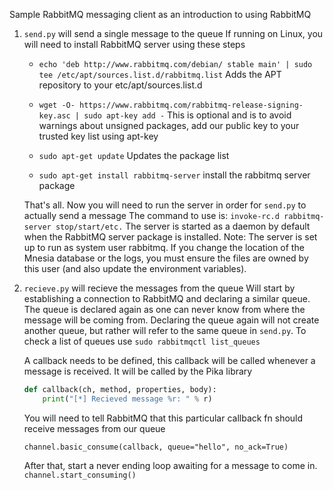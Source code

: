 Sample RabbitMQ messaging client as an introduction to using RabbitMQ

1. `send.py` will send a single message to the queue
    If running on Linux, you will need to install RabbitMQ server using these steps
    + `echo 'deb http://www.rabbitmq.com/debian/ stable main' | sudo tee /etc/apt/sources.list.d/rabbitmq.list`
        Adds the APT repository to your etc/apt/sources.list.d
    + `wget -O- https://www.rabbitmq.com/rabbitmq-release-signing-key.asc | sudo apt-key add -`
        This is optional and is to avoid warnings about unsigned packages, add our public key to your trusted key list using apt-key
        
    + `sudo apt-get update`
        Updates the package list
    
    + `sudo apt-get install rabbitmq-server`
        install the rabbitmq server package
    
    
    That's all. Now you will need to run the server in order for `send.py` to actually send a message
    The command to use is:
    `invoke-rc.d rabbitmq-server stop/start/etc.`
    The server is started as a daemon by default when the RabbitMQ server package is installed.
    Note: The server is set up to run as system user rabbitmq. 
    If you change the location of the Mnesia database or the logs, you must ensure the files are owned by this user (and also update the environment variables).

2. `recieve.py` will recieve the messages from the queue
    Will start by establishing a connection to RabbitMQ and declaring a similar queue. The queue is declared again as one can never know from where the message will be coming from. Declaring the queue again will not create another queue, but rather will refer to the same queue in `send.py`. 
    To check a list of queues use `sudo rabbitmqctl list_queues`
    
    A callback needs to be defined, this callback will be called whenever a message is received. It will be called by the Pika library
    ``` python
    def callback(ch, method, properties, body):
        print("[*] Recieved message %r: " % r)
    ```
    
    You will need to tell RabbitMQ that this particular callback fn should receive messages from our queue

    `channel.basic_consume(callback, queue="hello", no_ack=True)`
    
    After that, start a never ending loop awaiting for a message to come in.
    `channel.start_consuming()`
    


